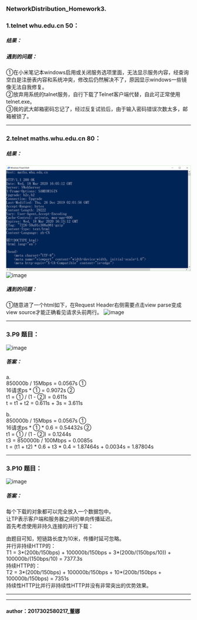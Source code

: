 ### NetworkDistribution_Homework3.

### 1.telnet whu.edu.cn 50：
##### 结果：
##### 遇到的问题：
①在小米笔记本windows启用或关闭服务选项里面，无法显示服务内容，经查询空白是注册表内容和系统冲突，修改后仍然解决不了，原因显示windows一些镜像无法自我修复。  
②放弃用系统的talnet服务，自行下载了Telnet客户端代替，自此可正常使用telnet.exe。  
③我的武大邮箱密码忘记了，经过反复试验后，由于输入密码错误次数太多，邮箱被锁了。  
****
### 2.telnet maths.whu.edu.cn 80：
##### 结果：
![image](img_hw3/2_1.PNG)
![image](2_2.PNG)
##### 遇到的问题：
①随意进了一个html如下，在Request Header右侧需要点击view parse变成 view source才能正确看见请求头前两行。
![image](2_3.PNG)
****
### 3.P9 题目：
![image](hw3_p9.PNG)
##### 答案：
a.  
850000b / 15Mbps = 0.0567s ①  
16请求ps * ① = 0.9072s     ②  
t1 = ① / (1 - ②) = 0.611s   
t = t1 + t2 = 0.611s + 3s = 3.611s  
  
b.  
850000b / 15Mbps = 0.0567s  ①  
16请求ps * ① * 0.6 = 0.54432s  ②  
t1 = ① / (1 - ②) = 0.1244s  
t3 = 850000b / 100Mbps = 0.0085s  
t = (t1 + t2) * 0.6 + t3 * 0.4 = 1.87464s + 0.0034s = 1.87804s  
  
****
### 3.P10 题目：
![image](hw3_p10.PNG)
##### 答案：
每个下载的对象都可以完全放入一个数据包中。  
让TP表示客户端和服务器之间的单向传播延迟。  
首先考虑使用非持久连接的并行下载：  
  
由题目可知，短链路长度为10米，传播时延可忽略。  
并行非持续HTTP的：  
T1 = 3*(200b/150bps) + 100000b/150bps + 3*(200b/(150bps/10)) + 100000b/(150bps/10) = 7377.3s  
持续HTTP的：  
T2 = 3*(200b/150bps) + 100000b/150bps + 10*(200b/150bps + 100000b/150bps) = 7351s  
持续性HTTP比并行非持续性HTTP并没有非常突出的优势效果。  

****
****
#### author：2017302580217_董娜
